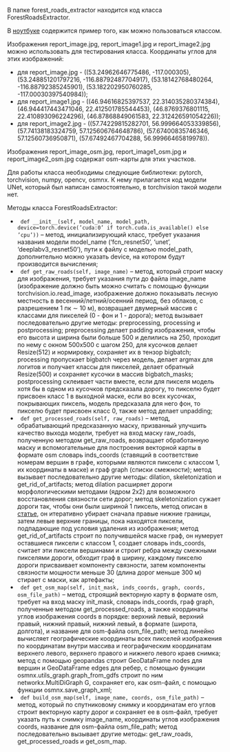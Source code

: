 В папке forest_roads_extractor находится код класса ForestRoadsExtractor.

В [ноутбуке](https://github.com/AnyaAkhmatova/ForestRoadsExtractor/blob/main/forest_roads_extractor/forest_roads_extractor_example.ipynb) содержится пример того, как можно пользоваться классом.

Изображения report_image.jpg, report_image1.jpg и report_image2.jpg можно использовать для тестирования класса. Координаты углов для этих изображений: 
- для report_image.jpg - ((53.24962646775486, -117.000305),
(53.248851201797216, -116.88792487704917),
(53.18142768480264, -116.88792385245901),
(53.182202950760285, -117.00030397540984));
- для report_image1.jpg - ((46.94616825397537, 22.314035280374384),
(46.944417443471046, 22.412501785544453),
(46.8769376801115, 22.410893096224296),
(46.87868849061583, 22.312426591054226));
- для report_image2.jpg - ((57.74229815282701, 56.999664053339856),
(57.74138183324759, 57.125606764648786),
(57.67400835746346, 57.12560736950871),
(57.67492467704288, 56.99966465819978)).

Изображения report_image_osm.jpg, report_image1_osm.jpg и report_image2_osm.jpg содержат osm-карты для этих участков.

Для работы класса необходимы следующие библиотеки: pytorch, torchvision, numpy, opencv, osmnx. К нему прилагается код модели UNet, который был написан самостоятельно, в torchvision такой модели нет.

Методы класса ForestRoadsExtractor:
- ``` def __init__(self, model_name, model_path, device=torch.device(’cuda:0’ if torch.cuda.is_available() else ’cpu’))``` – метод, инициализирующий класс, требует указания названия модели model_name (‘fcn_resnet50’, ‘unet’, ‘deeplabv3_resnet50’), пути к файлу с моделью model_path, дополнительно можно указать device, на котором будут производится вычисления;
- ``` def get_raw_roads(self, image_name)``` – метод, который строит маску для изображения, требует указания пути до файла image_name (изображение должно быть можно считать с помощью функции torchvision.io.read_image, изображение должно показывать лесную местность в весенний/летний/осенний период, без облаков, с разрешением 1 пк ∼ 10 м), возвращает двумерный массив с классами для пикселей (0 - фон и 1 - дорога); метод вызывает последовательно другие методы: preprocessing, processing и postprocessing; preprocessing делает padding изображения, чтобы его высота и ширина были больше 500 и делились на 250, проходит по нему с окном 500x500 с шагом 250, для кусочков делает Resize(512) и нормировку, сохраняет их в тензор bigbatch; processing пропускает bigbatch через модель, делает argmax для логитов и получает классы для пикселей, делает обратный Resize(500) и сохраняет кусочки в массив bigbatch_masks; postprocessing склеивает части вместе, если для пикселя модель хотя бы в одном из кусочков предсказала дорогу, то пикселю будет присвоен класс 1 в выходной маске, если во всех кусочках, покрывающих пиксель, модель предсказала для него фон, то пикселю будет присвоен класс 0, также метод делает unpadding;
- ``` def get_processed_roads(self, raw_roads)``` – метод, обрабатывающий предсказанную маску, призванный улучшить качество выхода модели, требует на вход маску raw_roads, полученную методом get_raw_roads, возвращает обработанную маску и вспомогательные для построения векторной карты в формате osm словарь inds_coords
(ставящий в соответствие номерам вершин в графе, которыми являются пиксели с классом 1, их координаты в маске) и граф graph (списки смежности); метод вызывает
последовательно другие методы: dilation, skeletonization и get_rid_of_artifacts; метод dilation расширяет дороги морфологическими методами (ядром 2x2) для возможного
восстановления связности сети дорог; метод skeletonization сужает дороги так, чтобы они были шириной 1 пиксель, метод описан в [статье](https://dl.acm.org/doi/10.1145/357994.358023), он итеративно убирает сначала правые нижние границы, затем левые верхние границы, пока находятся пиксели,
подпадающие под условия удаления из изображения; метод get_rid_of_artifacts строит по получившейся маске граф, он нумерует оставшиеся пиксели с классом 1, создает
словарь inds_coords, считает эти пиксели вершинами и строит ребра между смежными пикселями дороги, обходит граф в ширину, каждому пикселю дороги присваивает
компоненту связности, затем компоненты связности мощности меньше 30 (длина дорог меньше 300 м) стирает с маски, как артефакты;
- ``` def get_osm_map(self, init_mask, inds_coords, graph, coords, osm_file_path)``` – метод, строящий векторную карту в формате osm, требует на вход маску init_mask,
словарь inds_coords, граф graph, полученные методом get_processed_roads, а также координаты углов изображения coords в порядке: верхний левый, верхний правый, нижний правый, нижний левый, в формате (широта, долгота), и название для osm-файла osm_file_path; метод линейно вычисляет географические координаты всех пикселей
изображения по координатам внутри массива и географическим координатам верхнего левого, верхнего правого и нижнего левого краев снимка; метод с помощью geopandas
строит GeoDataFrame nodes для вершин и GeoDataFrame edges для ребер, с помощью функции osmnx.utils_graph.graph_from_gdfs строит по ним networkx.MultiDiGraph G,
сохраняет его, как osm-файл, с помощью функции osmnx.save_graph_xml;
- ``` def build_osm_map(self, image_name, coords, osm_file_path)``` – метод, который по спутниковому снимку и координатам его углов строит векторную карту дорог и сохраняет ее в osm-файл, требует указать путь к снимку image_name, координаты углов изображения coords, название для osm-файла osm_file_path; метод последовательно вызывает другие методы: get_raw_roads, get_processed_roads и get_osm_map.

